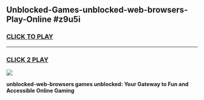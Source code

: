 
## Unblocked-Games-unblocked-web-browsers-Play-Online #z9u5i
<h3>
<a href="https://news.freeplayer.one?title=unblocked-web-browsers&ref=3">CLICK TO PLAY</a></h3>
<hr>

<h3>
<a href="https://news.freeplayer.one?title=unblocked-web-browsers&ref=3">CLICK 2 PLAY</a>
  
</h3>

<a href="https://news.freeplayer.one?title=unblocked-web-browsers&ref=3"><img src="https://clearcache.store/games.png"></a>


**unblocked-web-browsers games unblocked: Your Gateway to Fun and Accessible Online Gaming**
